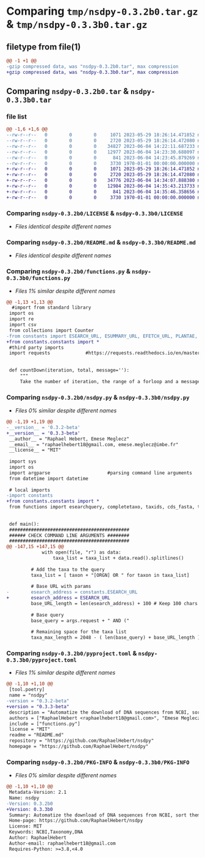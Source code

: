 # Comparing `tmp/nsdpy-0.3.2b0.tar.gz` & `tmp/nsdpy-0.3.3b0.tar.gz`

## filetype from file(1)

```diff
@@ -1 +1 @@
-gzip compressed data, was "nsdpy-0.3.2b0.tar", max compression
+gzip compressed data, was "nsdpy-0.3.3b0.tar", max compression
```

## Comparing `nsdpy-0.3.2b0.tar` & `nsdpy-0.3.3b0.tar`

### file list

```diff
@@ -1,6 +1,6 @@
--rw-r--r--   0        0        0     1071 2023-05-29 18:26:14.471852 nsdpy-0.3.2b0/LICENSE
--rw-r--r--   0        0        0     2720 2023-05-29 18:26:14.472080 nsdpy-0.3.2b0/README.md
--rw-r--r--   0        0        0    34827 2023-06-04 14:22:11.687233 nsdpy-0.3.2b0/functions.py
--rw-r--r--   0        0        0    12977 2023-06-04 14:23:30.688097 nsdpy-0.3.2b0/nsdpy.py
--rw-r--r--   0        0        0      841 2023-06-04 14:23:45.879269 nsdpy-0.3.2b0/pyproject.toml
--rw-r--r--   0        0        0     3730 1970-01-01 00:00:00.000000 nsdpy-0.3.2b0/PKG-INFO
+-rw-r--r--   0        0        0     1071 2023-05-29 18:26:14.471852 nsdpy-0.3.3b0/LICENSE
+-rw-r--r--   0        0        0     2720 2023-05-29 18:26:14.472080 nsdpy-0.3.3b0/README.md
+-rw-r--r--   0        0        0    34776 2023-06-04 14:34:07.888380 nsdpy-0.3.3b0/functions.py
+-rw-r--r--   0        0        0    12984 2023-06-04 14:35:43.213733 nsdpy-0.3.3b0/nsdpy.py
+-rw-r--r--   0        0        0      841 2023-06-04 14:35:46.358656 nsdpy-0.3.3b0/pyproject.toml
+-rw-r--r--   0        0        0     3730 1970-01-01 00:00:00.000000 nsdpy-0.3.3b0/PKG-INFO
```

### Comparing `nsdpy-0.3.2b0/LICENSE` & `nsdpy-0.3.3b0/LICENSE`

 * *Files identical despite different names*

### Comparing `nsdpy-0.3.2b0/README.md` & `nsdpy-0.3.3b0/README.md`

 * *Files identical despite different names*

### Comparing `nsdpy-0.3.2b0/functions.py` & `nsdpy-0.3.3b0/functions.py`

 * *Files 1% similar despite different names*

```diff
@@ -1,13 +1,13 @@
  #import from standard library
 import os
 import re
 import csv
 from collections import Counter
-from constants import ESEARCH_URL, ESUMMARY_URL, EFETCH_URL, PLANTAE, FUNGI, METAZOA
+from constants.constants import *
 #third party imports
 import requests             #https://requests.readthedocs.io/en/master/
 
     
 def countDown(iteration, total, message=''):
     """
     Take the number of iteration, the range of a forloop and a message and output a message with the percent of job done
```

### Comparing `nsdpy-0.3.2b0/nsdpy.py` & `nsdpy-0.3.3b0/nsdpy.py`

 * *Files 0% similar despite different names*

```diff
@@ -1,19 +1,19 @@
-__version__ = '0.3.2-beta'
+__version__ = '0.3.3-beta'
 __author__ = "Raphael Hebert, Emese Meglecz"
 __email__ = "raphaelhebert18@gmail.com, emese.meglecz@imbe.fr"
 __license__ = "MIT"
 
 import sys
 import os
 import argparse                     #parsing command line arguments
 from datetime import datetime    
 
 # local imports
-import constants
+from constants.constants import *
 from functions import esearchquery, completetaxo, taxids, cds_fasta, taxo, fasta, duplicates
 
 
 def main():
 ############################################
 ###### CHECK COMMAND LINE ARGUMENTS ########
 ############################################
@@ -147,15 +147,15 @@
             with open(file, "r") as data:
                 taxa_list = taxa_list + data.read().splitlines()
         
         # Add the taxa to the query
         taxa_list = [ taxon + "[ORGN] OR " for taxon in taxa_list]
 
         # Base URL with params
-        esearch_address = constants.ESEARCH_URL
+        esearch_address = ESEARCH_URL
         base_URL_length = len(esearch_address) + 100 # Keep 100 chars for params
 
         # Base query
         base_query = args.request + " AND ("
         
         # Remaining space for the taxa list 
         taxa_max_length = 2048 - ( len(base_query) + base_URL_length )
```

### Comparing `nsdpy-0.3.2b0/pyproject.toml` & `nsdpy-0.3.3b0/pyproject.toml`

 * *Files 1% similar despite different names*

```diff
@@ -1,10 +1,10 @@
 [tool.poetry]
 name = "nsdpy"
-version = "0.3.2-beta"
+version = "0.3.3-beta"
 description = "Automatize the download of DNA sequences from NCBI, sort them according to their taxonomy and filter them with a gene name (provided as a regular expression)"
 authors = ["RaphaelHebert <raphaelhebert18@gmail.com>", "Emese Meglecz <emese.meglecz@imbe.fr>"]
 include = ["functions.py"]
 license = "MIT"
 readme = "README.md"
 repository = "https://github.com/RaphaelHebert/nsdpy"
 homepage = "https://github.com/RaphaelHebert/nsdpy"
```

### Comparing `nsdpy-0.3.2b0/PKG-INFO` & `nsdpy-0.3.3b0/PKG-INFO`

 * *Files 0% similar despite different names*

```diff
@@ -1,10 +1,10 @@
 Metadata-Version: 2.1
 Name: nsdpy
-Version: 0.3.2b0
+Version: 0.3.3b0
 Summary: Automatize the download of DNA sequences from NCBI, sort them according to their taxonomy and filter them with a gene name (provided as a regular expression)
 Home-page: https://github.com/RaphaelHebert/nsdpy
 License: MIT
 Keywords: NCBI,Taxonomy,DNA
 Author: RaphaelHebert
 Author-email: raphaelhebert18@gmail.com
 Requires-Python: >=3.8,<4.0
```

